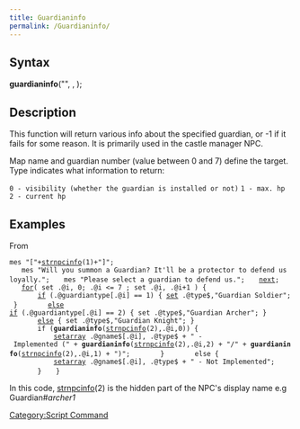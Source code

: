 ```yaml
---
title: Guardianinfo
permalink: /Guardianinfo/
---
```


Syntax
------

**guardianinfo**("<map name>", <guardian number>, <type>);

Description
-----------

This function will return various info about the specified guardian, or -1 if it fails for some reason. It is primarily used in the castle manager NPC.

Map name and guardian number (value between 0 and 7) define the target. Type indicates what information to return:

`0 - visibility (whether the guardian is installed or not)`
`1 - max. hp`
`2 - current hp`

Examples
--------

From

`mes "["+`[`strnpcinfo`](/strnpcinfo "wikilink")`(1)+"]";`
`   mes "Will you summon a Guardian? It'll be a protector to defend us loyally.";`
`   mes "Please select a guardian to defend us.";`
`   `[`next`](/next "wikilink")`;`
`   `[`for`](/for "wikilink")`( set .@i, 0; .@i <= 7 ; set .@i, .@i+1 ) {`
`       `[`if`](/if "wikilink")` (.@guardiantype[.@i] == 1) { `[`set`](/set "wikilink")` .@type$,"Guardian Soldier"; }`
`       `[`else` `if`](/else_if "wikilink")` (.@guardiantype[.@i] == 2) { set .@type$,"Guardian Archer"; }`
`       `[`else`](/else "wikilink")` { set .@type$,"Guardian Knight"; }`
`       if (`**`guardianinfo`**`(`[`strnpcinfo`](/strnpcinfo "wikilink")`(2),.@i,0)) {`
`           `[`setarray`](/setarray "wikilink")` .@gname$[.@i], .@type$ + " - Implemented (" + `**`guardianinfo`**`(`[`strnpcinfo`](/strnpcinfo "wikilink")`(2),.@i,2) + "/" + `**`guardianinfo`**`(`[`strnpcinfo`](/strnpcinfo "wikilink")`(2),.@i,1) + ")";`
`       }`
`       else {`
`           `[`setarray`](/setarray "wikilink")` .@gname$[.@i], .@type$ + " - Not Implemented";`
`       }`
`   }`

In this code, [strnpcinfo](/strnpcinfo "wikilink")(2) is the hidden part of the NPC's display name e.g Guardian\#*archer1*

[Category:Script Command](/Category:Script_Command "wikilink")